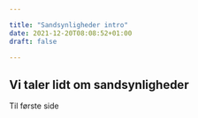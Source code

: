 ```yaml
---

title: "Sandsynligheder intro"
date: 2021-12-20T08:08:52+01:00
draft: false

---
```




## Vi taler lidt om sandsynligheder



Til første side

